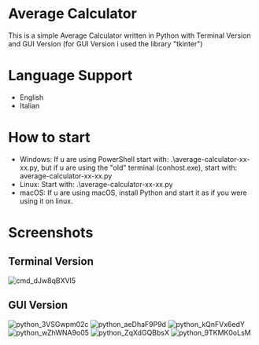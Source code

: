 # Average Calculator
This is a simple Average Calculator written in Python with Terminal Version and GUI Version (for GUI Version i used the library "tkinter")
# Language Support
- English
- Italian
# How to start
- Windows: If u are using PowerShell start with: .\average-calculator-xx-xx.py, but if u are using the "old" terminal (conhost.exe), start with: average-calculator-xx-xx.py
- Linux: Start with: .\average-calculator-xx-xx.py
- macOS: If u are using macOS, install Python and start it as if you were using it on linux.
# Screenshots
## Terminal Version
![cmd_dJw8qBXVI5](https://github.com/EightStrings/average-calculator/assets/109584823/27632fc6-8ffe-4530-bdaf-e0fb8573a805)
## GUI Version
![python_3VSGwpm02c](https://github.com/EightStrings/average-calculator/assets/109584823/e2797788-9ff7-45c5-8bb6-a442d97b9cae)
![python_aeDhaF9P9d](https://github.com/EightStrings/average-calculator/assets/109584823/4fcb499b-59ea-4ba9-8e8e-f334795e3192)
![python_kQnFVx6edY](https://github.com/EightStrings/average-calculator/assets/109584823/175211e7-a24e-47b1-b972-34ba3edfbc13)
![python_wZhWNA9o05](https://github.com/EightStrings/average-calculator/assets/109584823/e019ceec-ece0-4070-b84c-87cf2f46f571)
![python_ZqXdGQBbsX](https://github.com/EightStrings/average-calculator/assets/109584823/eac07448-25b9-4404-aee7-3a56e55a5e24)
![python_9TKMK0oLsM](https://github.com/EightStrings/average-calculator/assets/109584823/27b6ecc2-5f7b-4aa6-aa01-a118fea74633)

